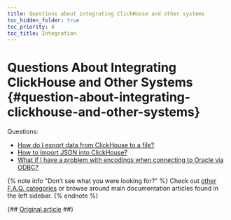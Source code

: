 ```yaml
---
title: Questions about integrating ClickHouse and other systems
toc_hidden_folder: true
toc_priority: 4
toc_title: Integration
---
```


# Questions About Integrating ClickHouse and Other Systems {#question-about-integrating-clickhouse-and-other-systems}

Questions:

-   [How do I export data from ClickHouse to a file?](../../faq/integration/file-export.md)
-   [How to import JSON into ClickHouse?](../../faq/integration/json-import.md)
-   [What if I have a problem with encodings when connecting to Oracle via ODBC?](../../faq/integration/oracle-odbc.md)

{% note info "Don’t see what you were looking for?" %}
    Check out [other F.A.Q. categories](../../faq/index.md) or browse around main documentation articles found in the left sidebar.
{% endnote %}

{## [Original article](https://clickhouse.tech/docs/en/faq/integration/) ##}
